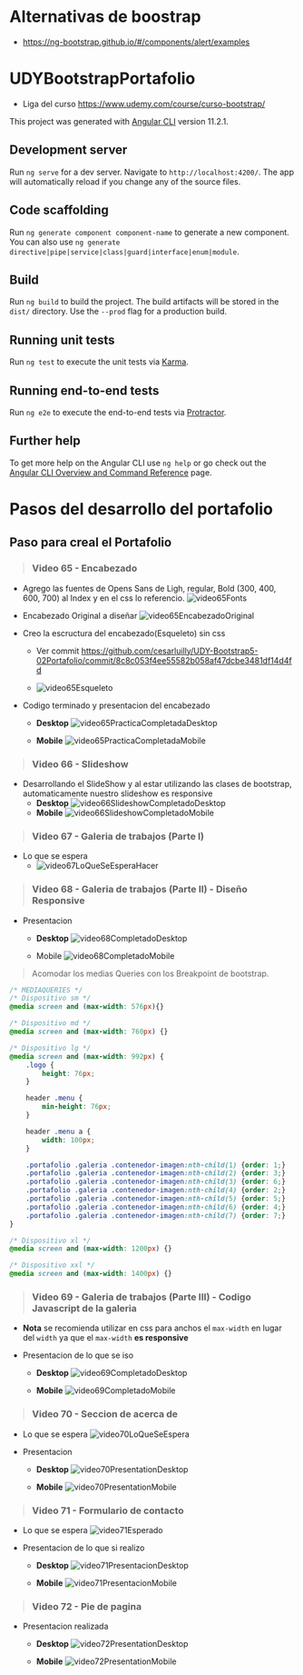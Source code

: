 # Alternativas de boostrap
* https://ng-bootstrap.github.io/#/components/alert/examples

# UDYBootstrapPortafolio
* Liga del curso https://www.udemy.com/course/curso-bootstrap/

This project was generated with [Angular CLI](https://github.com/angular/angular-cli) version 11.2.1.

## Development server

Run `ng serve` for a dev server. Navigate to `http://localhost:4200/`. The app will automatically reload if you change any of the source files.

## Code scaffolding

Run `ng generate component component-name` to generate a new component. You can also use `ng generate directive|pipe|service|class|guard|interface|enum|module`.

## Build

Run `ng build` to build the project. The build artifacts will be stored in the `dist/` directory. Use the `--prod` flag for a production build.

## Running unit tests

Run `ng test` to execute the unit tests via [Karma](https://karma-runner.github.io).

## Running end-to-end tests

Run `ng e2e` to execute the end-to-end tests via [Protractor](http://www.protractortest.org/).

## Further help

To get more help on the Angular CLI use `ng help` or go check out the [Angular CLI Overview and Command Reference](https://angular.io/cli) page.

# Pasos del desarrollo del portafolio


## Paso para creal el Portafolio
> ### Video 65 - Encabezado
* Agrego las fuentes de Opens Sans de Ligh, regular, Bold (300, 400, 600, 700) al Index y en el css lo referencio.
![video65Fonts](./imgReadme/video65Fonts.png)

* Encabezado Original a diseñar
![video65EncabezadoOriginal](./imgReadme/video65EncabezadoOriginal.png)

* Creo la escructura del encabezado(Esqueleto) sin css
    * Ver commit https://github.com/cesarluilly/UDY-Bootstrap5-02Portafolio/commit/8c8c053f4ee55582b058af47dcbe3481df14d4fd

    * ![video65Esqueleto](./imgReadme/video65Esqueleto.png)

* Codigo terminado y presentacion del encabezado
    * **Desktop** ![video65PracticaCompletadaDesktop](./imgReadme/video65PracticaCompletadaDesktop.png)

    * **Mobile** ![video65PracticaCompletadaMobile](./imgReadme/video65PracticaCompletadaMobile.png)

> ### Video 66 - Slideshow
* Desarrollando el SlideShow y al estar utilizando las clases de bootstrap, automaticamente nuestro slideshow es
responsive 
    * **Desktop** ![video66SlideshowCompletadoDesktop](./imgReadme/video66SlideshowCompletadoDesktop.png)
    * **Mobile** ![video66SlideshowCompletadoMobile](./imgReadme/video66SlideshowCompletadoMobile.png)

> ### Video 67 - Galeria de trabajos (Parte I)
* Lo que se espera
    * ![video67LoQueSeEsperaHacer](./imgReadme/video67LoQueSeEsperaHacer.png)

> ### Video 68 - Galeria de trabajos (Parte II) - Diseño Responsive
* Presentacion
    * **Desktop**
    ![video68CompletadoDesktop](./imgReadme/video68CompletadoDesktop.png)

    * Mobile
    ![video68CompletadoMobile](./imgReadme/video68CompletadoMobile.png)

> Acomodar los medias Queries con los Breakpoint de bootstrap.
```css
/* MEDIAQUERIES */
/* Dispositivo sm */
@media screen and (max-width: 576px){}

/* Dispositivo md */
@media screen and (max-width: 760px) {}

/* Dispositivo lg */
@media screen and (max-width: 992px) {
    .logo {
        height: 76px;
    }

    header .menu {
        min-height: 76px;
    }

    header .menu a {
        width: 100px;
    }

    .portafolio .galeria .contenedor-imagen:nth-child(1) {order: 1;}
    .portafolio .galeria .contenedor-imagen:nth-child(2) {order: 3;}
    .portafolio .galeria .contenedor-imagen:nth-child(3) {order: 6;}
    .portafolio .galeria .contenedor-imagen:nth-child(4) {order: 2;}
    .portafolio .galeria .contenedor-imagen:nth-child(5) {order: 5;}
    .portafolio .galeria .contenedor-imagen:nth-child(6) {order: 4;}
    .portafolio .galeria .contenedor-imagen:nth-child(7) {order: 7;}
}

/* Dispositivo xl */
@media screen and (max-width: 1200px) {}

/* Dispositivo xxl */
@media screen and (max-width: 1400px) {}
```

> ### Video 69 - Galeria de trabajos (Parte III) - Codigo Javascript de la galeria

* **Nota** se recomienda utilizar en css para anchos el 
`max-width` en lugar del `width` ya que el `max-width` **es responsive**

* Presentacion de lo que se iso
    * **Desktop**
    ![video69CompletadoDesktop](./imgReadme/video69CompletadoDesktop.png)

    * **Mobile**
    ![video69CompletadoMobile](./imgReadme/video69CompletadoMobile.png)

> ### Video 70 - Seccion de acerca de
* Lo que se espera
![video70LoQueSeEspera](./imgReadme/video70LoQueSeEspera.png)

* Presentacion
    * **Desktop**
    ![video70PresentationDesktop](./imgReadme/video70PresentationDesktop.png)

    * **Mobile**
    ![video70PresentationMobile](./imgReadme/video70PresentationMobile.png)


> ### Video 71 - Formulario de contacto
* Lo que se espera
![video71Esperado](./imgReadme/video71Esperado.png)

* Presentacion de lo que si realizo
    * **Desktop**
    ![video71PresentacionDesktop](./imgReadme/video71PresentacionDesktop.png)

    * **Mobile**
    ![video71PresentacionMobile](./imgReadme/video71PresentacionMobile.png)


> ### Video 72 - Pie de pagina
* Presentacion realizada
    * **Desktop**
    ![video72PresentationDesktop](./imgReadme/video72PresentationDesktop.png)

    * **Mobile**
    ![video72PresentationMobile](./imgReadme/video72PresentationMobile.png)

